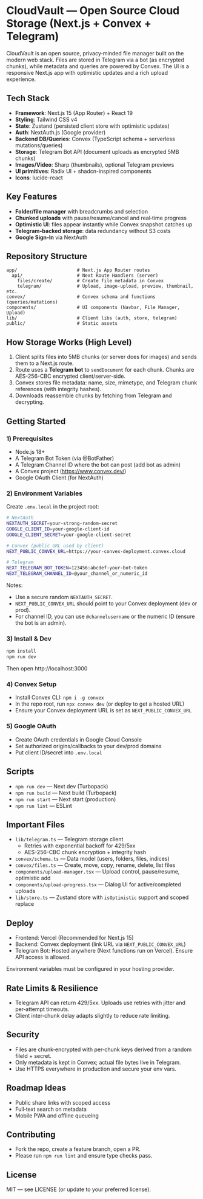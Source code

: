 # CloudVault — Open Source Cloud Storage (Next.js + Convex + Telegram)

CloudVault is an open source, privacy‑minded file manager built on the modern web stack. Files are stored in Telegram via a bot (as encrypted chunks), while metadata and queries are powered by Convex. The UI is a responsive Next.js app with optimistic updates and a rich upload experience.

## Tech Stack
- **Framework**: Next.js 15 (App Router) + React 19
- **Styling**: Tailwind CSS v4
- **State**: Zustand (persisted client store with optimistic updates)
- **Auth**: NextAuth.js (Google provider)
- **Backend DB/Queries**: Convex (TypeScript schema + serverless mutations/queries)
- **Storage**: Telegram Bot API (document uploads as encrypted 5MB chunks)
- **Images/Video**: Sharp (thumbnails), optional Telegram previews
- **UI primitives**: Radix UI + shadcn-inspired components
- **Icons**: lucide-react

## Key Features
- **Folder/file manager** with breadcrumbs and selection
- **Chunked uploads** with pause/resume/cancel and real‑time progress
- **Optimistic UI**: files appear instantly while Convex snapshot catches up
- **Telegram-backed storage**: data redundancy without S3 costs
- **Google Sign‑In** via NextAuth

## Repository Structure
```
app/                      # Next.js App Router routes
  api/                    # Next Route Handlers (server)
    files/create/         # Create file metadata in Convex
    telegram/             # Upload, image-upload, preview, thumbnail, etc.
convex/                   # Convex schema and functions (queries/mutations)
components/               # UI components (Navbar, File Manager, Upload)
lib/                      # Client libs (auth, store, telegram)
public/                   # Static assets
```

## How Storage Works (High Level)
1. Client splits files into 5MB chunks (or server does for images) and sends them to a Next.js route.
2. Route uses a **Telegram bot** to `sendDocument` for each chunk. Chunks are AES-256-CBC encrypted client/server-side.
3. Convex stores file metadata: name, size, mimetype, and Telegram chunk references (with integrity hashes).
4. Downloads reassemble chunks by fetching from Telegram and decrypting.

## Getting Started

### 1) Prerequisites
- Node.js 18+
- A Telegram Bot Token (via @BotFather)
- A Telegram Channel ID where the bot can post (add bot as admin)
- A Convex project (https://www.convex.dev/)
- Google OAuth Client (for NextAuth)

### 2) Environment Variables
Create `.env.local` in the project root:
```bash
# NextAuth
NEXTAUTH_SECRET=your-strong-random-secret
GOOGLE_CLIENT_ID=your-google-client-id
GOOGLE_CLIENT_SECRET=your-google-client-secret

# Convex (public URL used by client)
NEXT_PUBLIC_CONVEX_URL=https://your-convex-deployment.convex.cloud

# Telegram
NEXT_TELEGRAM_BOT_TOKEN=123456:abcdef-your-bot-token
NEXT_TELEGRAM_CHANNEL_ID=@your_channel_or_numeric_id
```

Notes:
- Use a secure random `NEXTAUTH_SECRET`.
- `NEXT_PUBLIC_CONVEX_URL` should point to your Convex deployment (dev or prod).
- For channel ID, you can use `@channelusername` or the numeric ID (ensure the bot is an admin).

### 3) Install & Dev
```bash
npm install
npm run dev
```
Then open http://localhost:3000

### 4) Convex Setup
- Install Convex CLI: `npm i -g convex`
- In the repo root, run `npx convex dev` (or deploy to get a hosted URL)
- Ensure your Convex deployment URL is set as `NEXT_PUBLIC_CONVEX_URL`

### 5) Google OAuth
- Create OAuth credentials in Google Cloud Console
- Set authorized origins/callbacks to your dev/prod domains
- Put client ID/secret into `.env.local`

## Scripts
- `npm run dev` — Next dev (Turbopack)
- `npm run build` — Next build (Turbopack)
- `npm run start` — Next start (production)
- `npm run lint` — ESLint

## Important Files
- `lib/telegram.ts` — Telegram storage client
  - Retries with exponential backoff for 429/5xx
  - AES-256-CBC chunk encryption + integrity hash
- `convex/schema.ts` — Data model (users, folders, files, indices)
- `convex/files.ts` — Create, move, copy, rename, delete, list files
- `components/upload-manager.tsx` — Upload control, pause/resume, optimistic add
- `components/upload-progress.tsx` — Dialog UI for active/completed uploads
- `lib/store.ts` — Zustand store with `isOptimistic` support and scoped replace

## Deploy
- Frontend: Vercel (Recommended for Next.js 15)
- Backend: Convex deployment (link URL via `NEXT_PUBLIC_CONVEX_URL`)
- Telegram Bot: Hosted anywhere (Next functions run on Vercel). Ensure API access is allowed.

Environment variables must be configured in your hosting provider.

## Rate Limits & Resilience
- Telegram API can return 429/5xx. Uploads use retries with jitter and per‑attempt timeouts.
- Client inter‑chunk delay adapts slightly to reduce rate limiting.

## Security
- Files are chunk‑encrypted with per‑chunk keys derived from a random fileId + secret.
- Only metadata is kept in Convex; actual file bytes live in Telegram.
- Use HTTPS everywhere in production and secure your env vars.

## Roadmap Ideas
- Public share links with scoped access
- Full‑text search on metadata
- Mobile PWA and offline queueing

## Contributing
- Fork the repo, create a feature branch, open a PR.
- Please run `npm run lint` and ensure type checks pass.

## License
MIT — see LICENSE (or update to your preferred license).
